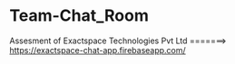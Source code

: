 # Team-Chat_Room
Assesment of Exactspace Technologies Pvt Ltd =======>    https://exactspace-chat-app.firebaseapp.com/